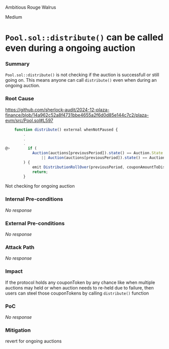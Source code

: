 Ambitious Rouge Walrus

Medium

# `Pool.sol::distribute()` can be called even during a ongoing auction

### Summary

`Pool.sol::distribute()` is not checking if the auction is successfull or still going on. This means anyone can call `distribute()` even when during an ongoing auction.

### Root Cause

https://github.com/sherlock-audit/2024-12-plaza-finance/blob/14a962c52a8f4731bbe4655a2f6d0d85e144c7c2/plaza-evm/src/Pool.sol#L597

```javascript
    function distribute() external whenNotPaused {
        .
        .
        .
@>        if (
            Auction(auctions[previousPeriod]).state() == Auction.State.FAILED_POOL_SALE_LIMIT
                || Auction(auctions[previousPeriod]).state() == Auction.State.FAILED_UNDERSOLD
        ) {
            emit DistributionRollOver(previousPeriod, couponAmountToDistribute);
            return;
        }
```

Not checking for ongoing auction

### Internal Pre-conditions

_No response_

### External Pre-conditions

_No response_

### Attack Path

_No response_

### Impact

If the protocol holds any couponToken by any chance like when multiple auctions may held or when auction needs to re-held due to failure, then users can steel those couponTokens by calling `distribute()` function

### PoC

_No response_

### Mitigation

revert for ongoing auctions